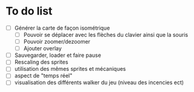 # To do list
- [ ] Générer la carte de façon isométrique
	- [ ] Pouvoir se déplacer avec les flèches du clavier ainsi que la souris
	- [ ] Pouvoir zoomer/dezoomer
	- [ ] Ajouter overlay
- [ ] Sauvegarder, loader et faire pause
- [ ] Rescaling des sprites
- [ ] utilisation des mêmes sprites et mécaniques
- [ ] aspect de "temps réel"
- [ ] visualisation des différents walker du jeu (niveau des incencies ect)
